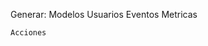 


Generar: 
    Modelos
        Usuarios
        Eventos
        Metricas



    Acciones
        



